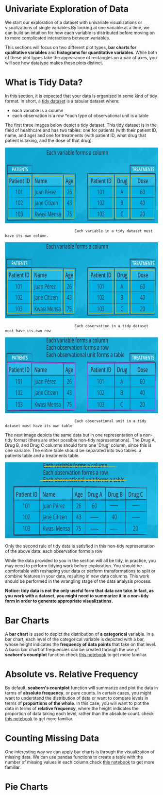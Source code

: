 
# Univariate Exploration of Data

We start our exploration of a dataset with univariate visualizations or visualizations of single variables.By looking at one variable at a time, we can build an intuition for how each variable is distributed before moving on to more complicated interactions between variables. 

This sections will focus on two different plot types, **bar charts for qualitative variables** and **histograms for quantitative variables**.  While both of these plot types take the appearance of rectangles on a pair of axes, you will see how datatype makes these plots distinct. 


# What is Tidy Data?

In this section, it is expected that your data is organized in some kind of tidy format. In short, a [tidy dataset](https://cran.r-project.org/web/packages/tidyr/vignettes/tidy-data.html) is a tabular dataset where:

   * each variable is a column
   * each observation is a row
   *each type of observational unit is a table

The first three images below depict a tidy dataset. This tidy dataset is in the field of healthcare and has two tables: one for patients (with their patient ID, name, and age) and one for treatments (with patient ID, what drug that patient is taking, and the dose of that drug).

 <p align="right">
  <img src="../img/22.PNG" alt="" width="600" height="250" >
 </p>
                              
                                    Each variable in a tidy dataset must have its own column.
 
 <p align="right">
  <img src="../img/23.PNG" alt="" width="600" height="250" >
 </p>
 
                                    Each observation in a tidy dataset must have its own row
 <p align="right">
  <img src="../img/24.PNG" alt="" width="600" height="250" >
 </p>
 
                                    Each observational unit in a tidy dataset must have its own table


The next image depicts the same data but in one representation of a non-tidy format (there are other possible non-tidy representations). The Drug A, Drug B, and Drug C columns should form one 'Drug' column, since this is one variable. The entire table should be separated into two tables: a patients table and a treatments table.

 <p align="right">
  <img src="../img/25.PNG" alt="" width="600" height="250" >
 </p>
 
Only the second rule of tidy data is satisfied in this non-tidy representation of the above data: each observation forms a row

While the data provided to you in the section will all be tidy, in practice, you may need to perform tidying work before exploration. You should be comfortable with reshaping your data or perform transformations to split or combine features in your data, resulting in new data columns. This work should be performed in the wrangling stage of the data analysis process.

**Notice: tidy data is not the only useful form that data can take.In fact, as you work with a dataset, you might need to summarize it in a non-tidy form in order to generate appropriate visualizations.**

# Bar Charts

A **bar chart** is used to depict the distribution of **a categorical** variable. In a bar chart, each level of the categorical variable is depicted with a bar, whose height indicates the **frequency of data points** that take on that level. A basic bar chart of frequencies can be created through the use of **seaborn's countplot** function check [this notebook]() to get more familiar.

# Absolute vs. Relative Frequency

By default, **seaborn's countplot** function will summarize and plot the data in terms of **absolute frequency**, or pure counts. In certain cases, you might want to understand the distribution of data or want to compare levels in terms of **proportions of the whole**. In this case, you will want to plot the data in terms of **relative frequency**, where the height indicates the proportion of data taking each level, rather than the absolute count. check [this notebook]() to get more familiar.

# Counting Missing Data

One interesting way we can apply bar charts is through the visualization of missing data. We can use pandas functions to create a table with the number of missing values in each column.check [this notebook]() to get more familiar.


# Pie Charts
